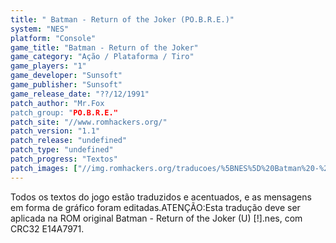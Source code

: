 ```yaml
---
title: " Batman - Return of the Joker (PO.B.R.E.)"
system: "NES"
platform: "Console"
game_title: "Batman - Return of the Joker"
game_category: "Ação / Plataforma / Tiro"
game_players: "1"
game_developer: "Sunsoft"
game_publisher: "Sunsoft"
game_release_date: "??/12/1991"
patch_author: "Mr.Fox
patch_group: "PO.B.R.E."
patch_site: "//www.romhackers.org/"
patch_version: "1.1"
patch_release: "undefined"
patch_type: "undefined"
patch_progress: "Textos"
patch_images: ["//img.romhackers.org/traducoes/%5BNES%5D%20Batman%20-%20Return%20of%20the%20Joker%20-%20POBRE%20-%201.png","//img.romhackers.org/traducoes/%5BNES%5D%20Batman%20-%20Return%20of%20the%20Joker%20-%20POBRE%20-%202.png","//img.romhackers.org/traducoes/%5BNES%5D%20Batman%20-%20Return%20of%20the%20Joker%20-%20POBRE%20-%203.png"]
---
```

Todos os textos do jogo estão traduzidos e acentuados, e as mensagens em forma de gráfico foram editadas.ATENÇÃO:Esta tradução deve ser aplicada na ROM original Batman - Return of the Joker (U) [!].nes, com CRC32 E14A7971.